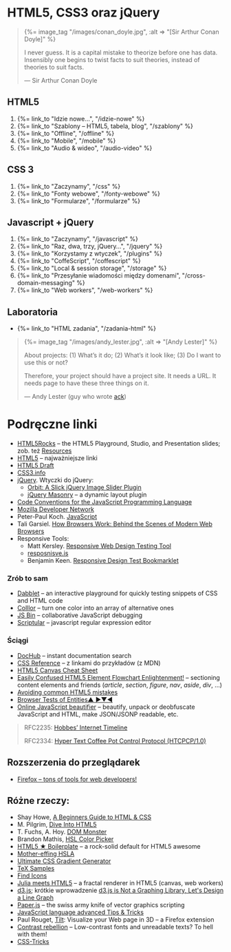 # HTML5, CSS3 oraz jQuery

<blockquote>
 {%= image_tag "/images/conan_doyle.jpg", :alt => "[Sir Arthur Conan Doyle]" %}
 <p>
   I never guess. It is a capital mistake to theorize before one has
   data. Insensibly one begins to twist facts to suit theories, instead
   of theories to suit facts.
 </p>
 <p class="author">— Sir Arthur Conan Doyle</p>
</blockquote>


## HTML5

1. {%= link_to "Idzie nowe…", "/idzie-nowe" %}
1. {%= link_to "Szablony – HTML5, tabela, blog", "/szablony" %}
1. {%= link_to "Offline", "/offline" %}
1. {%= link_to "Mobile", "/mobile" %}
1. {%= link_to "Audio & wideo", "/audio-video" %}


## CSS 3

1. {%= link_to "Zaczynamy", "/css" %}
1. {%= link_to "Fonty webowe", "/fonty-webowe" %}
1. {%= link_to "Formularze", "/formularze" %}


## Javascript + jQuery

1. {%= link_to "Zaczynamy", "/javascript" %}
1. {%= link_to "Raz, dwa, trzy, jQuery…", "/jquery" %}
1. {%= link_to "Korzystamy z wtyczek", "/plugins" %}
1. {%= link_to "CoffeScript", "/coffescript" %}
1. {%= link_to "Local & session storage", "/storage" %}
1. {%= link_to "Przesyłanie wiadomości między domenami", "/cross-domain-messaging" %}
1. {%= link_to "Web workers", "/web-workers" %}

<!--

## Cała reszta

TODO: atrybuty *-data*
TODO: tabele, układy wielołamowe, *rounded corners*, *shadows*
TODO: canvas, svg ([Raphaël—JavaScript Library](http://raphaeljs.com/)), drag & drop,
events: [keys](http://jsbin.com/azaha4).
TODO: Websockets, geolokacja, preserving history (zob. https://github.com/)

-->

## Laboratoria

*  {%= link_to "HTML zadania", "/zadania-html" %}


<blockquote>
 {%= image_tag "/images/andy_lester.jpg", :alt => "[Andy Lester]" %}
 <p>About projects:
    (1) What’s it do;
    (2) What’s it look like;
    (3) Do I want to use this or not?
 </p>
 <p>
  Therefore, your project should have a project site. It needs a URL.
  It needs page to have these three things on it.
 </p>
 <p class="author">— Andy Lester (guy who wrote <a href="http://betterthangrep.com/">ack</a>)</p>
</blockquote>

# Podręczne linki

* [HTML5Rocks](http://www.html5rocks.com/) – the HTML5 Playground, Studio, and Presentation slides;
  zob. też [Resources](http://www.html5rocks.com/resources.html5)
* [HTML5](http://html5.org/) – najważniejsze linki
* [HTML5 Draft](http://www.whatwg.org/specs/web-apps/current-work/multipage/)
* [CSS3.info](http://www.css3.info/)
* [jQuery](http://jquery.com/). Wtyczki do jQuery:
  * [Orbit: A Slick jQuery Image Slider Plugin](http://www.zurb.com/playground/orbit-jquery-image-slider)
  * [jQuery Masonry](http://masonry.desandro.com/) – a dynamic layout plugin
* [Code Conventions for the JavaScript Programming Language](http://javascript.crockford.com/code.html)
* [Mozilla Developer Network](https://developer.mozilla.org/en-US/)
* Peter-Paul Koch. [JavaScript](http://www.quirksmode.org/js/contents.html)
* Tali Garsiel.
  [How Browsers Work: Behind the Scenes of Modern Web Browsers](http://www.html5rocks.com/en/tutorials/internals/howbrowserswork/)
* Responsive Tools:
  - Matt Kersley. [Responsive Web Design Testing Tool](http://mattkersley.com/responsive/)
  - [resposnisve.is](http://responsive.is/)
  - Benjamin Keen. [Responsive Design Test Bookmarklet](http://www.benjaminkeen.com/misc/bricss/)


### Zrób to sam

* [Dabblet](http://dabblet.com/) – an interactive playground
  for quickly testing snippets of CSS and HTML code
* [Colllor](http://colllor.com/) – turn one color into an array of alternative ones
* [JS Bin](http://jsbin.com/) – collaborative JavaScript debugging
* [Scriptular](http://scriptular.com/) – javascript regular expression editor


### Ściągi

* [DocHub](http://dochub.io/) – instant documentation search
* [CSS Reference](https://developer.mozilla.org/en/CSS_Reference) – z linkami do przykładów (z MDN)
* [HTML5 Canvas Cheat Sheet](http://simon.html5.org/dump/html5-canvas-cheat-sheet.html)
* [Easily Confused HTML5 Element Flowchart Enlightenment!](http://html5doctor.com/wp-content/uploads/HTML5Doctor-sectioning-flowchart.pdf) – sectioning content elements and friends (*article*, *section*, *figure*, *nav*, *aside*, *div*, …)
* [Avoiding common HTML5 mistakes](http://html5doctor.com/avoiding-common-html5-mistakes/)
* [Browser Tests of Entities▲ ▶▼◀](http://www.santagata.us/characters/CharacterEntities.html)
* [Online JavaScript beautifier](http://jsbeautifier.org/) – beautify, unpack or deobfuscate JavaScript and HTML,
  make JSON/JSONP readable, etc.



<blockquote>
<p>RFC2235:
  <a href="http://www.faqs.org/rfcs/rfc2235.html">Hobbes’ Internet Timeline</a>
</p>
<p>RFC2334:
  <a href="http://www.faqs.org/rfcs/rfc2324.html">Hyper Text Coffee Pot Control Protocol (HTCPCP/1.0)</a>
</p>
</blockquote>

## Rozszerzenia do przeglądarek

* [Firefox – tons of tools for web developers!](http://hacks.mozilla.org/2011/11/firefox-tons-of-tools-for-web-developers/)


## Różne rzeczy:

* Shay Howe,
  [A Beginners Guide to HTML & CSS](http://learn.shayhowe.com/html-css/terminology-syntax-intro/)
* M. Pilgrim,
  [Dive Into HTML5](http://diveintohtml5.info/)
* T. Fuchs, A. Hoy.
  [DOM Monster](http://mir.aculo.us/dom-monster/)
* Brandon Mathis, [HSL Color Picker](http://hslpicker.com/)
* [HTML5 ★ Boilerplate](http://html5boilerplate.com/) – a rock-solid default for HTML5 awesome
* [Mother-effing HSLA](http://mothereffinghsl.com/)
* [Ultimate CSS Gradient Generator](http://www.colorzilla.com/gradient-editor/)
* [TeX Samples](http://www.mathjax.org/demos/tex-samples/)
* [Find Icons](http://findicons.com/search/html#ajax)
* [Julia meets HTML5](http://googleresearch.blogspot.com/2011/01/julia-meets-html-5.html) –
  a fractal renderer in HTML5 (canvas, web workers)
* [d3.js](http://mbostock.github.com/d3/); krótkie wprowadzenie
  [d3.js is Not a Graphing Library, Let's Design a Line Graph](http://dealloc.me/2011/06/24/d3-is-not-a-graphing-library.html)
* [Paper.js](http://paperjs.org/about/) – the swiss army knife of vector graphics scripting
* [JavaScript language advanced Tips & Tricks](http://code.google.com/p/jslibs/wiki/JavascriptTips)
* Paul Rouget,
  [Tilt](http://hacks.mozilla.org/2011/07/tilt-visualize-your-web-page-in-3d/):
  Visualize your Web page in 3D – a Firefox extension
* [Contrast rebellion](http://contrastrebellion.com/) –
  Low-contrast fonts and unreadable texts? To hell with them!
* [CSS-Tricks](http://css-tricks.com)
